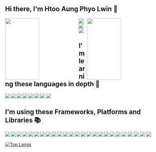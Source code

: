 ## Hi there, I'm Htoo Aung Phyo Lwin 👋

<!--
**Lwin2000-dev/Lwin2000-dev** is a ✨ _special_ ✨ repository because its `README.md` (this file) appears on your GitHub profile.

Here are some ideas to get you started:

- 🔭 I’m currently working on ...
- 🌱 I’m currently learning ...
- 👯 I’m looking to collaborate on ...
- 🤔 I’m looking for help with ...
- 💬 Ask me about ...
- 📫 How to reach me: ...
- 😄 Pronouns: ...
- ⚡ Fun fact: ...
-->

<img align="left" width="47%" height="200px" 
     src="https://github-readme-stats.vercel.app/api?username=lwin2000-dev&show_icons=true&theme=tokyonight" />

<img align="right" width="47%" height="200px" 
     src="https://streak-stats.demolab.com?user=lwin2000-dev&theme=tokyonight&border_radius=4.5" />

<img align="left" src="https://img.shields.io/badge/Spotify-1ED760?style=for-the-badge&logo=spotify&logoColor=white" />
<img align="left" src="https://img.shields.io/badge/YouTube_Music-FF0000?style=for-the-badge&logo=youtube-music&logoColor=white" />
<img  src="https://img.shields.io/badge/Apple_Music-9933CC?style=for-the-badge&logo=apple-music&logoColor=white" />

<!-- Languages -->
## I'm learning these languages in depth 🚀

<img align="left" src="https://img.shields.io/badge/html5-%23E34F26.svg?style=for-the-badge&logo=html5&logoColor=white" />
<img align="left" src="https://img.shields.io/badge/css3-%231572B6.svg?style=for-the-badge&logo=css3&logoColor=white" />
<img align="left" src="https://img.shields.io/badge/javascript-%23323330.svg?style=for-the-badge&logo=javascript&logoColor=%23F7DF1E" />
<img align="left" src="https://img.shields.io/badge/typescript-%23007ACC.svg?style=for-the-badge&logo=typescript&logoColor=white" />
<img align="left" src="https://img.shields.io/badge/java-%23ED8B00.svg?style=for-the-badge&logo=openjdk&logoColor=white" />
<img align="left" src="https://img.shields.io/badge/php-%23777BB4.svg?style=for-the-badge&logo=php&logoColor=white" />
<img src="https://img.shields.io/badge/python-3670A0?style=for-the-badge&logo=python&logoColor=ffdd54" />
<img src="https://img.shields.io/badge/dart-%230175C2.svg?style=for-the-badge&logo=dart&logoColor=white" />

## I'm using these Frameworks, Platforms and Libraries 📚

<img align="left" src="https://img.shields.io/badge/vite-%23646CFF.svg?style=for-the-badge&logo=vite&logoColor=white" />
<img src="https://img.shields.io/badge/webpack-%238DD6F9.svg?style=for-the-badge&logo=webpack&logoColor=black" />

<img align="left" src="https://img.shields.io/badge/bootstrap-%23563D7C.svg?style=for-the-badge&logo=bootstrap&logoColor=white" />
<img align="left" src="https://img.shields.io/badge/tailwindcss-%2338B2AC.svg?style=for-the-badge&logo=tailwind-css&logoColor=white" />
<img align="left" src="https://img.shields.io/badge/Vuetify-1867C0?style=for-the-badge&logo=vuetify&logoColor=AEDDFF" />
<img align="left" src="https://img.shields.io/badge/MUI-%230081CB.svg?style=for-the-badge&logo=mui&logoColor=white" />
<img src="https://img.shields.io/badge/SASS-hotpink.svg?style=for-the-badge&logo=SASS&logoColor=white" />

<img align="left" src="https://img.shields.io/badge/node.js-6DA55F?style=for-the-badge&logo=node.js&logoColor=white" />
<img align="left" src="https://img.shields.io/badge/jquery-%230769AD.svg?style=for-the-badge&logo=jquery&logoColor=white" />
<img align="left" src="https://img.shields.io/badge/vuejs-%2335495e.svg?style=for-the-badge&logo=vuedotjs&logoColor=%234FC08D" />
<img align="left" src="https://img.shields.io/badge/react-%2320232a.svg?style=for-the-badge&logo=react&logoColor=%2361DAFB" />
<img align="left" src="https://img.shields.io/badge/Nuxt-002E3B?style=for-the-badge&logo=nuxtdotjs&logoColor=#00DC82" />
<img align="left" src="https://img.shields.io/badge/Next-black?style=for-the-badge&logo=next.js&logoColor=white" />
<img align="left" src="https://img.shields.io/badge/laravel-%23FF2D20.svg?style=for-the-badge&logo=laravel&logoColor=white" />
<img src="https://img.shields.io/badge/JWT-black?style=for-the-badge&logo=JSON%20web%20tokens" />

<img align="left" src="https://img.shields.io/badge/express.js-%23404d59.svg?style=for-the-badge&logo=express&logoColor=%2361DAFB" />
<img align="left" src="https://img.shields.io/badge/Electron-191970?style=for-the-badge&logo=Electron&logoColor=white" />
<img align="left" src="https://img.shields.io/badge/tauri-%2324C8DB.svg?style=for-the-badge&logo=tauri&logoColor=%23FFFFFF" />
<img align="left" src="https://img.shields.io/badge/Socket.io-black?style=for-the-badge&logo=socket.io&badgeColor=010101" />
<img align="left" src="https://img.shields.io/badge/Flutter-%2302569B.svg?style=for-the-badge&logo=Flutter&logoColor=white" />
<img align="left" src="https://img.shields.io/badge/flask-%23000.svg?style=for-the-badge&logo=flask&logoColor=white" />
<img src="https://img.shields.io/badge/spring-%236DB33F.svg?style=for-the-badge&logo=spring&logoColor=white" />

<img align="left" src="https://img.shields.io/badge/threejs-black?style=for-the-badge&logo=three.js&logoColor=white" />
<img align="left" src="https://img.shields.io/badge/FastAPI-005571?style=for-the-badge&logo=fastapi" />
<img src="https://img.shields.io/badge/strapi-%232E7EEA.svg?style=for-the-badge&logo=strapi&logoColor=white" />


[![Top Langs](https://github-readme-stats.vercel.app/api/top-langs/?username=lwin2000-dev&layout=compact)](https://github.com/anuraghazra/github-readme-stats)


